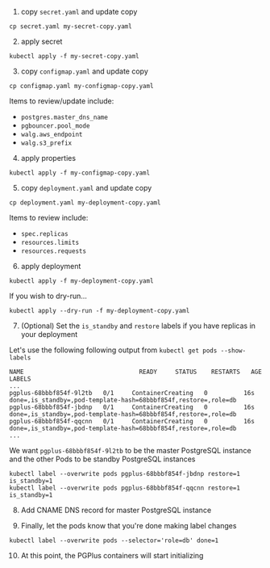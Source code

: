 1. copy `secret.yaml` and update copy

```
cp secret.yaml my-secret-copy.yaml
```

2. apply secret

```
kubectl apply -f my-secret-copy.yaml
```

3. copy `configmap.yaml` and update copy

```
cp configmap.yaml my-configmap-copy.yaml
```

Items to review/update include:

  - `postgres.master_dns_name`
  - `pgbouncer.pool_mode`
  - `walg.aws_endpoint`
  - `walg.s3_prefix`

4. apply properties

```
kubectl apply -f my-configmap-copy.yaml
```

5. copy `deployment.yaml` and update copy

```
cp deployment.yaml my-deployment-copy.yaml
```

Items to review include:

  - `spec.replicas`
  - `resources.limits`
  - `resources.requests`

6. apply deployment

```
kubectl apply -f my-deployment-copy.yaml
```

If you wish to dry-run...

```
kubectl apply --dry-run -f my-deployment-copy.yaml
```

7. (Optional) Set the `is_standby` and `restore` labels if you have replicas in your deployment

Let's use the following following output from `kubectl get pods --show-labels`

```
NAME                                READY     STATUS    RESTARTS   AGE       LABELS
...
pgplus-68bbbf854f-9l2tb   0/1     ContainerCreating   0          16s   done=,is_standby=,pod-template-hash=68bbbf854f,restore=,role=db
pgplus-68bbbf854f-jbdnp   0/1     ContainerCreating   0          16s   done=,is_standby=,pod-template-hash=68bbbf854f,restore=,role=db
pgplus-68bbbf854f-qqcnn   0/1     ContainerCreating   0          16s   done=,is_standby=,pod-template-hash=68bbbf854f,restore=,role=db
...
```

We want `pgplus-68bbbf854f-9l2tb` to be the master PostgreSQL instance and the other Pods to be standby PostgreSQL instances

```
kubectl label --overwrite pods pgplus-68bbbf854f-jbdnp restore=1 is_standby=1
kubectl label --overwrite pods pgplus-68bbbf854f-qqcnn restore=1 is_standby=1
```

8. Add CNAME DNS record for master PostgreSQL instance

9. Finally, let the pods know that you're done making label changes

```
kubectl label --overwrite pods --selector='role=db' done=1
```

10. At this point, the PGPlus containers will start initializing
